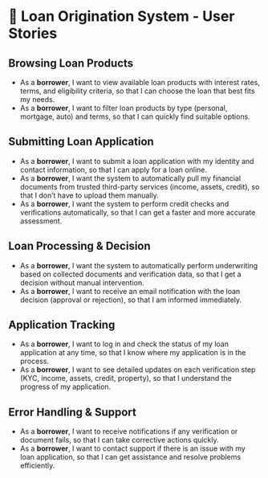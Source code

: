 # 📌 Loan Origination System - User Stories

## **Browsing Loan Products**
- As a **borrower**, I want to view available loan products with interest rates, terms, and eligibility criteria, so that I can choose the loan that best fits my needs.
- As a **borrower**, I want to filter loan products by type (personal, mortgage, auto) and terms, so that I can quickly find suitable options.

## **Submitting Loan Application**
- As a **borrower**, I want to submit a loan application with my identity and contact information, so that I can apply for a loan online.
- As a **borrower**, I want the system to automatically pull my financial documents from trusted third-party services (income, assets, credit), so that I don’t have to upload them manually.
- As a **borrower**, I want the system to perform credit checks and verifications automatically, so that I can get a faster and more accurate assessment.

## **Loan Processing & Decision**
- As a **borrower**, I want the system to automatically perform underwriting based on collected documents and verification data, so that I get a decision without manual intervention.
- As a **borrower**, I want to receive an email notification with the loan decision (approval or rejection), so that I am informed immediately.

## **Application Tracking**
- As a **borrower**, I want to log in and check the status of my loan application at any time, so that I know where my application is in the process.
- As a **borrower**, I want to see detailed updates on each verification step (KYC, income, assets, credit, property), so that I understand the progress of my application.

## **Error Handling & Support**
- As a **borrower**, I want to receive notifications if any verification or document fails, so that I can take corrective actions quickly.
- As a **borrower**, I want to contact support if there is an issue with my loan application, so that I can get assistance and resolve problems efficiently.  
